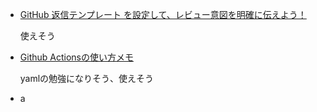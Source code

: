 - [GitHub 返信テンプレート を設定して、レビュー意図を明確に伝えよう！](https://qiita.com/ucan-lab/items/eeef46cee4b928106d1d)

   使えそう
- [Github Actionsの使い方メモ](https://qiita.com/HeRo/items/935d5e268208d411ab5a)

  yamlの勉強になりそう、使えそう
- a
